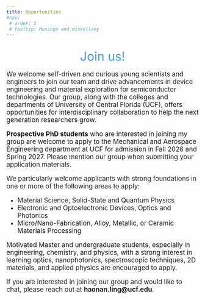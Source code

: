 ```yaml
---
title: Opportunities
#nav:
 # order: 5
 # tooltip: Musings and miscellany
---
```


<h2><div class="text-center" style="text-decoration: none; text-align: center; color: #469ac7; font-weight: 400; font-size: 2rem" > Join us! </div></h2>


<p style="font-size: 17px;">
We welcome self-driven and curious young scientists and engineers to join our team and drive advancements in device engineering and material exploration for semiconductor technologies. Our group, along with the colleges and departments of University of Central Florida (UCF), offers opportunities for interdisciplinary collaboration to help the next generation researchers grow.
</p>

<p style="font-size: 17px;">
<strong>Prospective PhD students</strong> who are interested in joining my group are welcome to apply to the Mechanical and Aerospace Engineering department at UCF for admission in Fall 2026 and Spring 2027. Please mention our group when submitting your application materials.
</p>

<p style="font-size: 17px; margin-bottom:1px;">
We particularly welcome applicants with strong foundations in one or more of the following areas to apply:
</p>
<ul style="font-size: 17px;">
    <li style="font-size: 17px;">Material Science, Solid-State and Quantum Physics</li>
    <li style="font-size: 17px;">Electronic and Optoelectronic Devices, Optics and Photonics</li>
    <li style="font-size: 17px;">Micro/Nano-Fabrication, Alloy, Metallic, or Ceramic Materials Processing</li>
</ul>


<p style="font-size: 17px;">
Motivated Master and undergraduate students, especially in engineering, chemistry, and physics, with a strong interest in learning optics, nanophotonics, spectroscopic techniques, 2D materials, and applied physics are encouraged to apply.
</p>

<p style="font-size: 17px;">
If you are interested in joining our group and would like to chat, please reach out at <strong>haonan.ling@ucf.edu</strong>.
</p>
